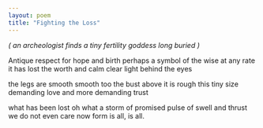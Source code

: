 ```yaml
---
layout: poem
title: "Fighting the Loss"
---
```


*( an archeologist finds a tiny
fertility goddess long buried )*

Antique respect for hope and birth
perhaps a symbol of the wise
at any rate it has lost the worth
and calm clear light behind the eyes


the legs are smooth
smooth too the bust
above it is rough
this tiny size
demanding love
and more
demanding trust


what has been lost
oh what a storm
of promised pulse
of swell and thrust
we do not even care
now form
is all, is all.
